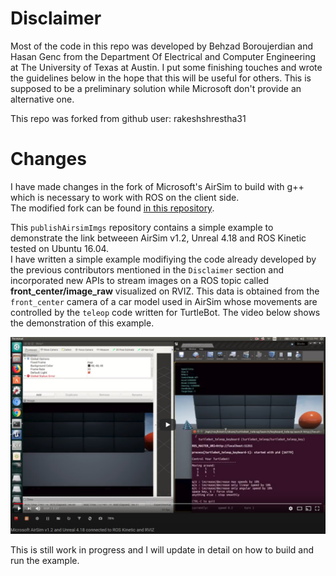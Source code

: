 # Disclaimer
Most of the code in this repo was developed by Behzad Boroujerdian and Hasan Genc from the Department Of Electrical and Computer Engineering at The University of Texas at Austin. I put some finishing touches and wrote the guidelines below in the hope that this will be useful for others. This is supposed to be a preliminary solution while Microsoft don't provide an alternative one.

This repo was forked from github user: rakeshshrestha31  

# Changes
I have made changes in the fork of Microsoft's AirSim to build with g++ which is necessary to work with ROS on the client side.  
The modified fork can be found [in this repository](https://github.com/aravindk2604/AirSim.git).  

This `publishAirsimImgs` repository contains a simple example to demonstrate the link betweeen AirSim v1.2, Unreal 4.18 and ROS Kinetic tested on Ubuntu 16.04.  
I have written a simple example modifiying the code already developed by the previous contributors mentioned in the `Disclaimer` section and incorporated new APIs to stream images on a ROS topic called **front_center/image_raw** visualized on RVIZ. This data is obtained from the `front_center` camera of a car model used in AirSim whose movements are controlled by the `teleop` code written for TurtleBot. The video below shows the demonstration of this example.  
  
[![AirSim_to_RVIZ_image_streaming](extras/airsim_rviz_picture.png)](https://youtu.be/Ubqx9WifekQ)
  

This is still work in progress and I will update in detail on how to build and run the example.

